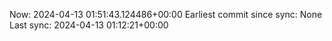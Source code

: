 Now: 2024-04-13 01:51:43.124486+00:00 Earliest commit since sync: None Last sync: 2024-04-13 01:12:21+00:00
